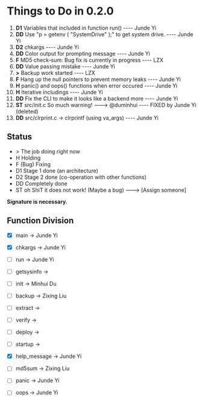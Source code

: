 # Things to Do in 0.2.0
1.  **D1** Variables that included in function run() ---- Junde Yi
2.  **DD** Use "p = getenv ( "SystemDrive" );" to get system drive. ---- Junde Yi
3.  **D2** chkargs ---- Junde Yi
4.  **DD** Color output for prompting message ---- Junde Yi
5.  **F** MD5 check-sum: Bug fix is currently in progress ---- LZX
6.  **DD** Value passing mistake ---- Junde Yi
7.  **>**  Backup work started ---- LZX
8.  **F**  Hang up the null pointers to prevent memory leaks ---- Junde Yi
9.  **H**  panic() and oops() functions when error occured ---- Junde Yi
10. **H**  Iterative includings ---- Junde Yi
11. **DD** Fix the CLI to make it looks like a backend more ---- Junde Yi
12. **ST** src/init.c So much warning! ---> @duminhui ---- FIXED by Junde Yi (deleted)
13. **DD**  src/clrprint.c -> clrprintf (using va_args) ---- Junde Yi


## Status
* \>     The job doing right now
* H     Holding
* F     (Bug) Fixing
* D1    Stage 1 done (an architecture)
* D2    Stage 2 done (co-operation with other functions)
* DD    Completely done
* ST    oh ShiT it does not work! (Maybe a bug) ---> [Assign someone]

**Signature is necessary.**

## Function Division
  - [X] main                -> Junde Yi
  - [X] chkargs             -> Junde Yi
  - [ ] run                 -> Junde Yi
  - [ ] getsysinfo          -> 
  - [ ] init                -> Minhui Du
  - [ ] backup              -> Zixing Liu
  - [ ] extract             -> 
  - [ ] verify              -> 
  - [ ] deploy              ->  
  - [ ] startup             -> 
  - [X] help_message        -> Junde Yi
  - [ ] md5sum              -> Zixing Liu
  - [ ] panic               -> Junde Yi
  - [ ] oops                -> Junde Yi

